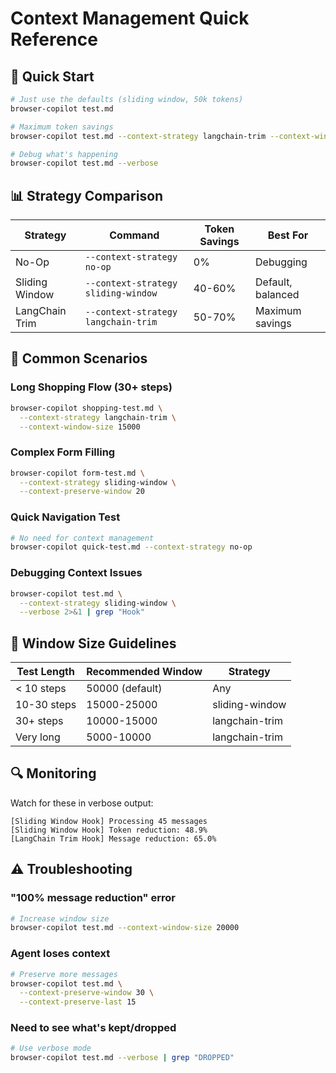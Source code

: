 # Context Management Quick Reference

## 🚀 Quick Start

```bash
# Just use the defaults (sliding window, 50k tokens)
browser-copilot test.md

# Maximum token savings
browser-copilot test.md --context-strategy langchain-trim --context-window-size 10000

# Debug what's happening
browser-copilot test.md --verbose
```

## 📊 Strategy Comparison

| Strategy | Command | Token Savings | Best For |
|----------|---------|---------------|----------|
| No-Op | `--context-strategy no-op` | 0% | Debugging |
| Sliding Window | `--context-strategy sliding-window` | 40-60% | Default, balanced |
| LangChain Trim | `--context-strategy langchain-trim` | 50-70% | Maximum savings |

## 🎯 Common Scenarios

### Long Shopping Flow (30+ steps)
```bash
browser-copilot shopping-test.md \
  --context-strategy langchain-trim \
  --context-window-size 15000
```

### Complex Form Filling
```bash
browser-copilot form-test.md \
  --context-strategy sliding-window \
  --context-preserve-window 20
```

### Quick Navigation Test
```bash
# No need for context management
browser-copilot quick-test.md --context-strategy no-op
```

### Debugging Context Issues
```bash
browser-copilot test.md \
  --context-strategy sliding-window \
  --verbose 2>&1 | grep "Hook"
```

## 📏 Window Size Guidelines

| Test Length | Recommended Window | Strategy |
|-------------|-------------------|----------|
| < 10 steps | 50000 (default) | Any |
| 10-30 steps | 15000-25000 | sliding-window |
| 30+ steps | 10000-15000 | langchain-trim |
| Very long | 5000-10000 | langchain-trim |

## 🔍 Monitoring

Watch for these in verbose output:
```
[Sliding Window Hook] Processing 45 messages
[Sliding Window Hook] Token reduction: 48.9%
[LangChain Trim Hook] Message reduction: 65.0%
```

## ⚠️ Troubleshooting

### "100% message reduction" error
```bash
# Increase window size
browser-copilot test.md --context-window-size 20000
```

### Agent loses context
```bash
# Preserve more messages
browser-copilot test.md \
  --context-preserve-window 30 \
  --context-preserve-last 15
```

### Need to see what's kept/dropped
```bash
# Use verbose mode
browser-copilot test.md --verbose | grep "DROPPED"
```